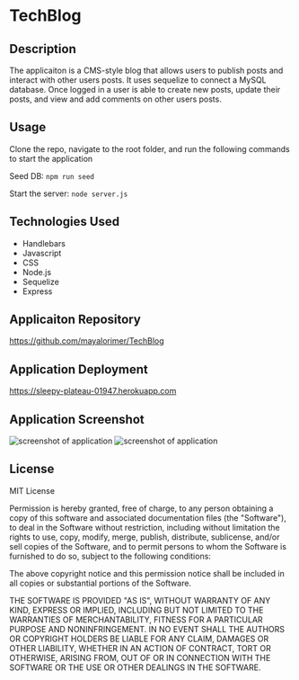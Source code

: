 # TechBlog

## Description 
The applicaiton is a CMS-style blog that allows users to publish posts and interact with other users posts. It uses sequelize to connect a MySQL database. Once logged in a user is able to create new posts, update their posts, and view and add comments on other users posts. 


## Usage

Clone the repo, navigate to the root folder, and run the following commands to start the application

Seed DB:
```npm run seed```

Start the server:
```node server.js```

## Technologies Used
- Handlebars
- Javascript
- CSS
- Node.js
- Sequelize
- Express

## Applicaiton Repository
https://github.com/mayalorimer/TechBlog

## Application Deployment
https://sleepy-plateau-01947.herokuapp.com

## Application Screenshot
![screenshot of application](./public/css/assets/shot2.jpg)
![screenshot of application](./public/css/assets/shot.jpg)

## License
MIT License

Permission is hereby granted, free of charge, to any person obtaining a copy of this software and associated documentation files (the "Software"), to deal in the Software without restriction, including without limitation the rights to use, copy, modify, merge, publish, distribute, sublicense, and/or sell copies of the Software, and to permit persons to whom the Software is furnished to do so, subject to the following conditions:

The above copyright notice and this permission notice shall be included in all copies or substantial portions of the Software.

THE SOFTWARE IS PROVIDED "AS IS", WITHOUT WARRANTY OF ANY KIND, EXPRESS OR IMPLIED, INCLUDING BUT NOT LIMITED TO THE WARRANTIES OF MERCHANTABILITY, FITNESS FOR A PARTICULAR PURPOSE AND NONINFRINGEMENT. IN NO EVENT SHALL THE AUTHORS OR COPYRIGHT HOLDERS BE LIABLE FOR ANY CLAIM, DAMAGES OR OTHER LIABILITY, WHETHER IN AN ACTION OF CONTRACT, TORT OR OTHERWISE, ARISING FROM, OUT OF OR IN CONNECTION WITH THE SOFTWARE OR THE USE OR OTHER DEALINGS IN THE SOFTWARE.

